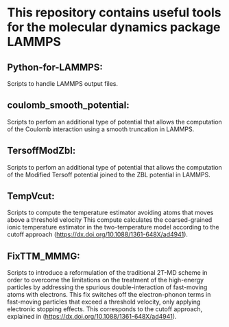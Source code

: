 # This repository contains useful tools for the molecular dynamics package LAMMPS

## Python-for-LAMMPS:
Scripts to handle LAMMPS output files.

## coulomb_smooth_potential:
Scripts to perfom an additional type of potential that allows the computation of the Coulomb interaction using a smooth truncation in LAMMPS.

## TersoffModZbl:
Scripts to perfom an additional type of potential that allows the computation of the Modified Tersoff potential joined to the ZBL potential in LAMMPS.

## TempVcut:
Scripts to compute the temperature estimator avoiding atoms that moves above a threshold velocity
This compute calculates the coarsed-grained ionic temperature estimator in the two-temperature model according to the cutoff approach (https://dx.doi.org/10.1088/1361-648X/ad4941).

## FixTTM_MMMG:
Scripts to introduce a reformulation of the traditional 2T-MD scheme in order to overcome the limitations on the treatment of the high-energy particles by addressing the spurious double-interaction of fast-moving atoms with electrons.
This fix switches off the electron-phonon terms in fast-moving particles that exceed a threshold velocity, only applying electronic stopping effects.
This corresponds to the cutoff approach, explained in (https://dx.doi.org/10.1088/1361-648X/ad4941).